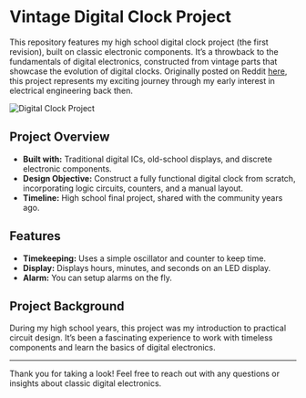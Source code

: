 # Vintage Digital Clock Project

This repository features my high school digital clock project (the first revision), built on classic electronic components. It’s a throwback to the fundamentals of digital electronics, constructed from vintage parts that showcase the evolution of digital clocks. Originally posted on Reddit [here](https://www.reddit.com/r/ElectricalEngineering/comments/1bd8fw8/what_do_you_guys_think_of_my_highschool_ee_project/), this project represents my exciting journey through my early interest in electrical engineering back then.

![Digital Clock Project](https://github.com/user-attachments/assets/33f733a4-da4e-4538-b3c3-f197ffc67541)

## Project Overview

- **Built with:** Traditional digital ICs, old-school displays, and discrete electronic components.
- **Design Objective:** Construct a fully functional digital clock from scratch, incorporating logic circuits, counters, and a manual layout.
- **Timeline:** High school final project, shared with the community years ago.

## Features

- **Timekeeping:** Uses a simple oscillator and counter to keep time.
- **Display:** Displays hours, minutes, and seconds on an LED display.
- **Alarm:** You can setup alarms on the fly.


## Project Background

During my high school years, this project was my introduction to practical circuit design. It’s been a fascinating experience to work with timeless components and learn the basics of digital electronics.

---

Thank you for taking a look! Feel free to reach out with any questions or insights about classic digital electronics.
